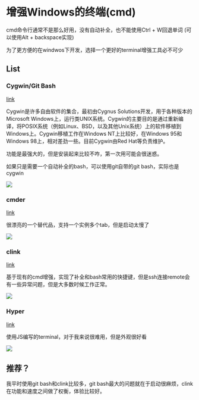 # 增强Windows的终端(cmd)

cmd命令行通常不是那么好用，没有自动补全，也不能使用Ctrl + W回退单词 (可以使用Alt + backspace实现)

为了更方便的在windwos下开发，选择一个更好的terminal增强工具必不可少

## List

### Cygwin/Git Bash

[link](https://www.cygwin.com/)

Cygwin是许多自由软件的集合，最初由Cygnus Solutions开发，用于各种版本的Microsoft Windows上，运行类UNIX系统。Cygwin的主要目的是通过重新编译，将POSIX系统（例如Linux、BSD，以及其他Unix系统）上的软件移植到Windows上。Cygwin移植工作在Windows NT上比较好，在Windows 95和Windows 98上，相对差劲一些。目前Cygwin由Red Hat等负责维护。

功能是最强大的，但是安装起来比较不咋，第一次用可能会很迷惑。

如果只是需要一个自动补全的bash，可以使用git自带的git bash，实际也是cygwin

![](https://res.cloudinary.com/digf90pwi/image/upload/v1495519614/Cygwin_X11_rootless_WinXP_mhpadm.png)

### cmder

[link](http://cmder.net/)

很漂亮的一个替代品，支持一个实例多个tab，但是启动太慢了

![](https://res.cloudinary.com/digf90pwi/image/upload/v1495519836/main_bkwrcb.jpg)

### clink

[link](https://mridgers.github.io/clink/)

基于现有的cmd增强，实现了补全和bash常用的快捷键，但是ssh连接remote会有一些异常问题，但是大多数时候工作正常。

![](https://res.cloudinary.com/digf90pwi/image/upload/v1495519908/clink_areirq.png)

### Hyper

[link](https://hyper.is/)

使用JS编写的terminal，对于我来说很难用，但是外观很好看

![](https://res.cloudinary.com/digf90pwi/video/upload/v1495944961/hyperapp_drlltm.gif)

## 推荐？

我平时使用git bash和clink比较多，git bash最大的问题就在于启动很麻烦，clink在功能和速度之间做了权衡，体验比较好。